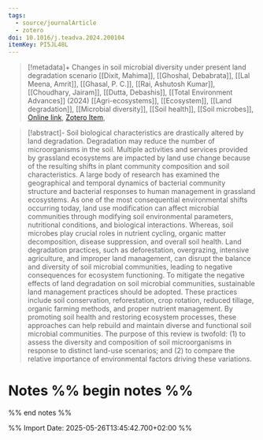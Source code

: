 ```yaml
---
tags:
  - source/journalArticle
  - zotero
doi: 10.1016/j.teadva.2024.200104
itemKey: PI5JL48L
---
```

>[!metadata]+
> Changes in soil microbial diversity under present land degradation scenario
> [[Dixit, Mahima]], [[Ghoshal, Debabrata]], [[Lal Meena, Amrit]], [[Ghasal, P. C.]], [[Rai, Ashutosh Kumar]], [[Choudhary, Jairam]], [[Dutta, Debashis]], 
> [[Total Environment Advances]] (2024)
> [[Agri-ecosystems]], [[Ecosystem]], [[Land degradation]], [[Microbial diversity]], [[Soil health]], [[Soil microbes]], 
> [Online link](https://www.sciencedirect.com/science/article/pii/S2950395724000092), [Zotero Item](zotero://select/library/items/PI5JL48L), 

>[!abstract]-
>Soil biological characteristics are drastically altered by land degradation. Degradation may reduce the number of microorganisms in the soil. Multiple activities and services provided by grassland ecosystems are impacted by land use change because of the resulting shifts in plant community composition and soil characteristics. A large body of research has examined the geographical and temporal dynamics of bacterial community structure and bacterial responses to human management in grassland ecosystems. As one of the most consequential environmental shifts occurring today, land use modification can affect microbial communities through modifying soil environmental parameters, nutritional conditions, and biological interactions. Whereas, soil microbes play crucial roles in nutrient cycling, organic matter decomposition, disease suppression, and overall soil health. Land degradation practices, such as deforestation, overgrazing, intensive agriculture, and improper land management, can disrupt the balance and diversity of soil microbial communities, leading to negative consequences for ecosystem functioning. To mitigate the negative effects of land degradation on soil microbial communities, sustainable land management practices should be adopted. These practices include soil conservation, reforestation, crop rotation, reduced tillage, organic farming methods, and proper nutrient management. By promoting soil health and restoring ecosystem processes, these approaches can help rebuild and maintain diverse and functional soil microbial communities. The purpose of this review is twofold: (1) to assess the diversity and composition of soil microorganisms in response to distinct land-use scenarios; and (2) to compare the relative importance of environmental factors driving these variations.

# Notes %% begin notes %%

%% end notes %%




%% Import Date: 2025-05-26T13:45:42.700+02:00 %%
